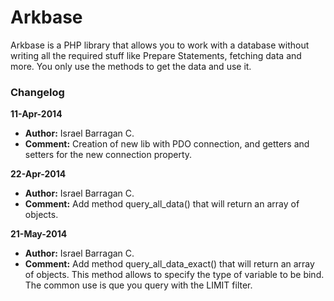 Arkbase
=======

Arkbase is a PHP library that allows you to work with a database without writing all the required stuff like Prepare Statements, fetching data and more. You only use the methods to get the data and use it.

### Changelog

**11-Apr-2014**
* **Author:** Israel Barragan C.
* **Comment:** Creation of new lib with PDO connection, and getters and setters for the new connection property.
	
**22-Apr-2014**
* **Author:** Israel Barragan C.
* **Comment:** Add method query_all_data() that will return an array of objects.
    
**21-May-2014**
* **Author:** Israel Barragan C.
* **Comment:** Add method query_all_data_exact() that will return an array of objects. This method allows to specify the
     		 type of variable to be bind. The common use is que you query with the LIMIT filter.
